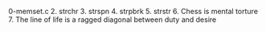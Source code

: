 0-memset.c
2. strchr
3. strspn
4. strpbrk
5. strstr
6. Chess is mental torture
7. The line of life is a ragged diagonal between duty and desire
